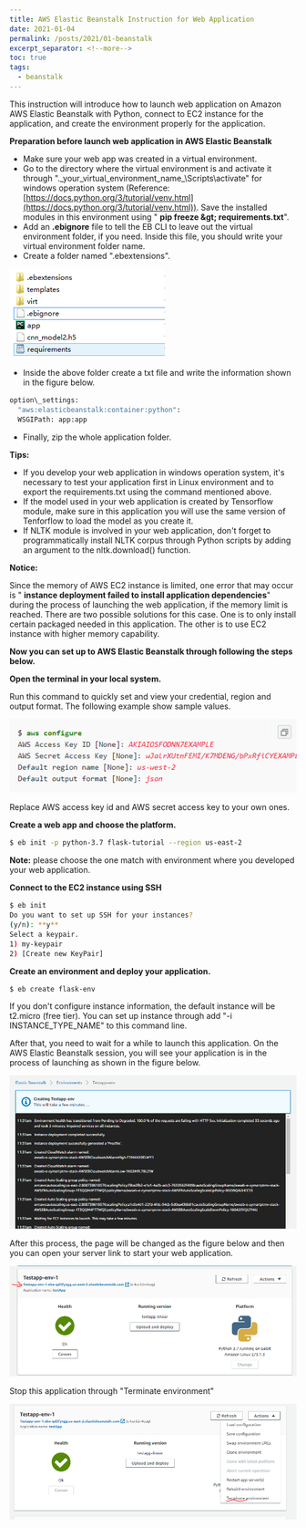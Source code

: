 ```yaml
---
title: AWS Elastic Beanstalk Instruction for Web Application
date: 2021-01-04
permalink: /posts/2021/01-beanstalk
excerpt_separator: <!--more-->
toc: true
tags:
  - beanstalk
---
```

This instruction will introduce how to launch web application on Amazon AWS Elastic Beanstalk with Python, connect to EC2 instance for the application, and create the environment properly for the application. 
<!--more-->
**Preparation before launch web application in AWS Elastic Beanstalk**

- Make sure your web app was created in a virtual environment.
- Go to the directory where the virtual environment is and activate it through &quot;.\_your\_virtual\_environment\_name_\Scripts\activate&quot; for windows operation system (Reference: [https://docs.python.org/3/tutorial/venv.html](https://docs.python.org/3/tutorial/venv.html)). Save the installed modules in this environment using &quot; **pip freeze \&gt; requirements.txt**&quot;.
- Add an **.ebignore** file to tell the EB CLI to leave out the virtual environment folder, if you need. Inside this file, you should write your virtual environment folder name.
- Create a folder named &quot;.ebextensions&quot;.

![](/images/posts/AWS-beanstalk/Image1.png)

- Inside the above folder create a txt file and write the information shown in the figure below.

```sh
option\_settings:
  "aws:elasticbeanstalk:container:python":
  WSGIPath: app:app
```

- Finally, zip the whole application folder.

**Tips:**

- If you develop your web application in windows operation system, it&#39;s necessary to test your application first in Linux environment and to export the requirements.txt using the command mentioned above.
- If the model used in your web application is created by Tensorflow module, make sure in this application you will use the same version of Tenforflow to load the model as you create it.
- If NLTK module is involved in your web application, don&#39;t forget to programmatically install NLTK corpus through Python scripts by adding an argument to the nltk.download() function.

**Notice:**

Since the memory of AWS EC2 instance is limited, one error that may occur is &quot; **instance deployment failed to install application dependencies**&quot; during the process of launching the web application, if the memory limit is reached. There are two possible solutions for this case. One is to only install certain packaged needed in this application. The other is to use EC2 instance with higher memory capability.

**Now you can set up to AWS Elastic Beanstalk through following the steps below.**

**Open the terminal in your local system.**

Run this command to quickly set and view your credential, region and output format. The following example show sample values.

![](/images/posts/AWS-beanstalk/Image2.png)

Replace AWS access key id and AWS secret access key to your own ones.

**Create a web app and choose the platform.**

```sh
$ eb init -p python-3.7 flask-tutorial --region us-east-2
```

**Note:** please choose the one match with environment where you developed your web application.

**Connect to the EC2 instance using SSH**

```sh
$ eb init
Do you want to set up SSH for your instances?
(y/n): **y**
Select a keypair.
1) my-keypair
2) [Create new KeyPair]
```

**Create an environment and deploy your application.**
```sh
$ eb create flask-env
```

If you don&#39;t configure instance information, the default instance will be t2.micro (free tier). You can set up instance through add &quot;-i INSTANCE\_TYPE\_NAME&quot; to this command line.

After that, you need to wait for a while to launch this application. On the AWS Elastic Beanstalk session, you will see your application is in the process of launching as shown in the figure below.

![](/images/posts/AWS-beanstalk/Image3.png)

After this process, the page will be changed as the figure below and then you can open your server link to start your web application.

![](/images/posts/AWS-beanstalk/Image4.png)

Stop this application through &quot;Terminate environment&quot;

![](/images/posts/AWS-beanstalk/Image5.png)

